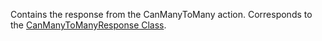 Contains the response from the CanManyToMany action.
Corresponds to the [CanManyToManyResponse Class](https://msdn.microsoft.com/library/microsoft.xrm.sdk.messages.canmanytomanyresponse.aspx).
